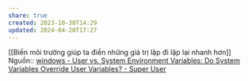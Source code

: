 ```yaml
---
share: true
created: 2023-10-30T14:29
updated: 2024-04-20T17:27
---
```

[[Biến môi trường giúp ta điền những giá trị lặp đi lặp lại nhanh hơn]]
Nguồn:: [windows - User vs. System Environment Variables: Do System Variables Override User Variables? - Super User](https://superuser.com/a/878382/301042)
